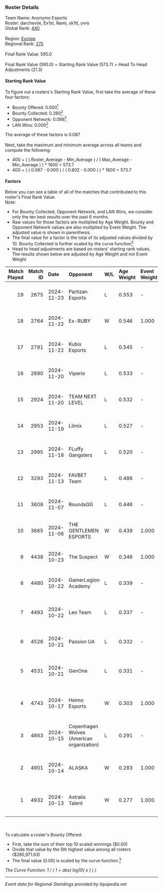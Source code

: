 ### Roster Details<br />
Team Name: Anonymo Esports<br />
Roster: darchevile, Ex1st, Nami, sk1tt, yvro<br />
Global Rank: [440](../../standings_global_2025_02_28.md)<br />
<br />
Region: [Europe]( ../../standings_europe_2025_02_28.md)<br />
Regional Rank: [275]( ../../standings_europe_2025_02_28.md)<br />
<br />
Final Rank Value:  595.0<br />
<br />
Final Rank Value (595.0) = Starting Rank Value (573.7) + Head To Head Adjustments (21.3)<br />

#### Starting Rank Value<br />
To figure out a rosters's Starting Rank Value, first take the average of these four factors:<br />
- Bounty Offered: 0.000[<sup>1</sup>](#table2)
- Bounty Collected: 0.260[<sup>2</sup>](#table1)
- Opponent Network: 0.088[<sup>2</sup>](#table1)
- LAN Wins: 0.000[<sup>2</sup>](#table1)

The average of these factors is 0.087<br />
<br />
Next, take the maximum and minimum average across all teams and compute the following:<br />
- 400 + ( ( Roster_Average - Min_Average ) / ( Max_Average - Min_Average ) ) * 1600 = 573.7
- 400 + ( ( 0.087 - 0.000 ) / ( 0.802 - 0.000 ) ) * 1600 = 573.7


#### Factors<br />
Below you can see a table of all of the matches that contributed to this roster's Final Rank Value.<br />
Note:<br />

- For Bounty Collected, Opponent Network, and LAN Wins, we consider only the ten best results over the past 6 months.
- Raw values for those factors are multiplied by Age Weight. Bounty and Opponent Network values are also multiplied by Event Weight. The adjusted value is shown in parenthesis.
- The final value for a factor is the total of its adjusted values divided by 10. Bounty Collected is further scaled by the curve function[<sup>3</sup>](#curveFunction)
- Head to head adjustments are based on rosters' starting rank values. The results shown below are adjusted by Age Weight and not Event Weight
<span id="table1"></span><br />


| Match Played | Match ID | Date       | Opponent                                  | W/L | Age Weight | Event Weight | Bounty Collected | Opponent Network | LAN Wins  | H2H Adj. | Roster                                  |
| -: | -: | :- | :- | :- | :- | :- | :- | :- | :- | -: | :- |
|           19 |     2675 | 2024-11-23 | Partizan Esports                          | L   | 0.553      | -            | -                | -                | -         |    -0.41 | darchevile, Ex1st, Nami, sk1tt, yvro    |
|           18 |     2764 | 2024-11-22 | Ex-RUBY                                   | W   | 0.546      | 1.000        | 0.000 (0.000)    | 0.129 (0.070)    | 0 (0.000) |     8.95 | darchevile, Ex1st, Nami, sk1tt, yvro    |
|           17 |     2781 | 2024-11-22 | Kubix Esports                             | L   | 0.545      | -            | -                | -                | -         |    -1.25 | darchevile, Ex1st, Nami, sk1tt, yvro    |
|           16 |     2890 | 2024-11-20 | Viperio                                   | L   | 0.533      | -            | -                | -                | -         |    -2.59 | darchevile, Ex1st, Nami, sk1tt, yvro    |
|           15 |     2924 | 2024-11-20 | TEAM NEXT LEVEL                           | L   | 0.532      | -            | -                | -                | -         |    -1.33 | darchevile, Ex1st, Nami, sk1tt, yvro    |
|           14 |     2953 | 2024-11-19 | Lilmix                                    | L   | 0.527      | -            | -                | -                | -         |    -6.58 | darchevile, Ex1st, Nami, sk1tt, yvro    |
|           13 |     2995 | 2024-11-18 | FLuffy Gangsters                          | L   | 0.520      | -            | -                | -                | -         |    -1.80 | darchevile, Ex1st, Nami, sk1tt, yvro    |
|           12 |     3293 | 2024-11-13 | FAVBET Team                               | L   | 0.486      | -            | -                | -                | -         |    -0.65 | darchevile, Ex1st, Nami, sk1tt, yvro    |
|           11 |     3608 | 2024-11-07 | RoundsGG                                  | L   | 0.446      | -            | -                | -                | -         |    -8.00 | darchevile, Ex1st, Nami, sk1tt, yvro    |
|           10 |     3665 | 2024-11-06 | THE GENTLEMEN ESPORTS                     | W   | 0.439      | 1.000        | 0.002 (0.001)    | 0.191 (0.084)    | 0 (0.000) |     9.96 | darchevile, Ex1st, Nami, sk1tt, yvro    |
|            9 |     4438 | 2024-10-23 | The Suspect                               | W   | 0.346      | 1.000        | 0.003 (0.001)    | 0.242 (0.084)    | 0 (0.000) |     8.34 | darchevile, Ex1st, Nami, sk1tt, yvro    |
|            8 |     4480 | 2024-10-22 | GamerLegion Academy                       | L   | 0.339      | -            | -                | -                | -         |    -5.35 | darchevile, Ex1st, Nami, sk1tt, yvro    |
|            7 |     4493 | 2024-10-22 | Leo Team                                  | L   | 0.337      | -            | -                | -                | -         |    -0.93 | darchevile, Ex1st, Markoś, morelz, Nami |
|            6 |     4526 | 2024-10-21 | Passion UA                                | L   | 0.332      | -            | -                | -                | -         |    -0.43 | darchevile, Ex1st, Nami, sk1tt, yvro    |
|            5 |     4531 | 2024-10-21 | GenOne                                    | L   | 0.331      | -            | -                | -                | -         |    -0.81 | darchevile, Ex1st, Markoś, morelz, Nami |
|            4 |     4743 | 2024-10-17 | Heimo Esports                             | W   | 0.303      | 1.000        | 0.005 (0.002)    | 0.651 (0.197)    | 0 (0.000) |     8.25 | darchevile, Ex1st, Markoś, morelz, Nami |
|            3 |     4863 | 2024-10-15 | Copenhagen Wolves (American organization) | L   | 0.291      | -            | -                | -                | -         |    -0.37 | darchevile, Ex1st, Markoś, morelz, Nami |
|            2 |     4901 | 2024-10-14 | ALASKA                                    | W   | 0.283      | 1.000        | 0.036 (0.010)    | 0.940 (0.266)    | 0 (0.000) |     8.81 | darchevile, Ex1st, Markoś, morelz, Nami |
|            1 |     4932 | 2024-10-13 | Astralis Talent                           | W   | 0.277      | 1.000        | 0.003 (0.001)    | 0.640 (0.178)    | 0 (0.000) |     7.50 | darchevile, Ex1st, Markoś, morelz, Nami |

<br />
<span id="table2"></span><br />
To calculate a roster's Bounty Offered:<br />

- First, take the sum of their top 10 scaled winnings ($0.00)
- Divide that value by the 5th highest value among all rosters ($285,971.63)
- The final value (0.00) is scaled by the curve function.[<sup>3</sup>](#curveFunction)

<span id="curveFunction"></span>_The Curve Function: 1 / ( 1 + abs( log10( x ) ) )_<br />

---
_Event data for Regional Standings provided by liquipedia.net_<br />
